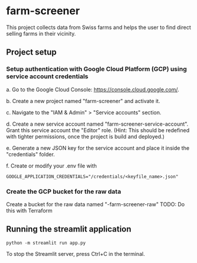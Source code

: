 # farm-screener

This project collects data from Swiss farms and helps the user to find direct selling farms in their vicinity.

## Project setup

### Setup authentication with Google Cloud Platform (GCP) using service account credentials
a. Go to the Google Cloud Console: https://console.cloud.google.com/.

b. Create a new project named "farm-screener" and activate it.

c. Navigate to the "IAM & Admin" > "Service accounts" section.

d. Create a new service account named "farm-screener-service-account". Grant this service account the "Editor" role. (Hint: This should be redefined with tighter permissions, once the project is build and deployed.)

e. Generate a new JSON key for the service account and place it inside the "credentials" folder.

f. Create or modify your .env file with 
````
GOOGLE_APPLICATION_CREDENTIALS="/credentials/<keyfile_name>.json"
````
### Create the GCP bucket for the raw data

Create a bucket for the raw data named "<prefix>-farm-screener-raw"
TODO: Do this with Terraform


## Running the streamlit application
```
python -m streamlit run app.py
```

To stop the Streamlit server, press Ctrl+C in the terminal.